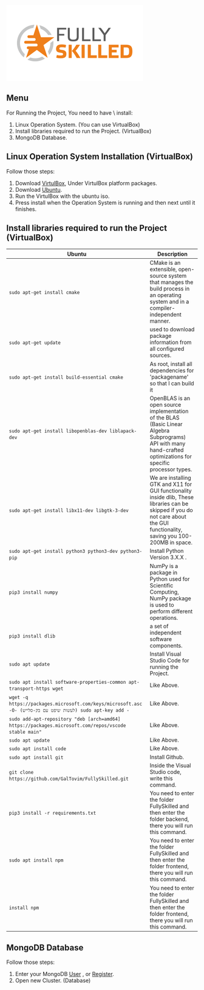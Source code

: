 ![](https://raw.githubusercontent.com/GalTovim/FullySkilled/master/FullySkilled.png)
## Menu
For Running the Project, You need to have \ install:
1. Linux Operation System. (You can use VirtualBox)
2. Install libraries required to run the Project. (VirtualBox)
3. MongoDB Database.

## Linux Operation System Installation (VirtualBox)
                    
					
Follow those steps:
1. Download [VirtulBox](https://www.virtualbox.org/wiki/Downloads "VirtulBox"),
Under VirtulBox platform packages.
2. Download [Ubuntu](https://ubuntu.com/download/desktop "Ubuntu").
3. Run the VirtulBox with the ubuntu iso.
4. Press install when the Operation System is running and then next until it finishes.
                    
					
## Install libraries required to run the Project (VirtualBox)
                    
					
| Ubuntu | Description                    |
| ------------- | ------------------------------ |
|`sudo apt-get install cmake`|CMake is an extensible, open-source system that manages the build process in an operating system and in a compiler-independent manner.|
|`sudo apt-get update`|used to download package information from all configured sources.|
|`sudo apt-get install build-essential cmake`|As root, install all dependencies for 'packagename' so that I can build it|
|`sudo apt-get install libopenblas-dev liblapack-dev`|OpenBLAS is an open source implementation of the BLAS (Basic Linear Algebra Subprograms) API with many hand-crafted optimizations for specific processor types.|
|`sudo apt-get install libx11-dev libgtk-3-dev`|We are installing GTK and X11 for GUI functionality inside dlib, These libraries can be skipped if you do not care about the GUI functionality, saving you 100-200MB in space.|
|`sudo apt-get install python3 python3-dev python3-pip`|Install Python Version 3.X.X .|
|`pip3 install numpy`|NumPy is a package in Python used for Scientific Computing, NumPy package is used to perform different operations.|
|`pip3 install dlib`|a set of independent software components.|
|`sudo apt update`|Install Visual Studio Code for running the Project.|
|`sudo apt install software-properties-common apt-transport-https wget`|Like Above.|
|`wget -q https://packages.microsoft.com/keys/microsoft.asc -O- (לעשות שיפט עם בק-סלייש) sudo apt-key add -`|Like Above.|
|`sudo add-apt-repository "deb [arch=amd64] https://packages.microsoft.com/repos/vscode stable main"`|Like Above.|
|`sudo apt update`|Like Above.|
|`sudo apt install code`|Like Above.|
|`sudo apt install git`|Install Github.|
|`git clone https://github.com/GalTovim/FullySkilled.git`|Inside the Visual Studio code, write this command.|
|`pip3 install -r requirements.txt`|You need to enter the folder FullySkilled and then enter the folder backend, there you will run this command.|
|`sudo apt install npm`|You need to enter the folder FullySkilled and then enter the folder frontend, there you will run this command.|
|`install npm`|You need to enter the folder FullySkilled and then enter the folder frontend, there you will run this command.|
                    
					
## MongoDB Database
                    
					
Follow those steps:
1. Enter your MongoDB [User](https://cloud.mongodb.com/user#/atlas/login "User") , or [Register](https://cloud.mongodb.com/user#/atlas/register/accountProfile "Register").
2. Open new Cluster. (Database)
